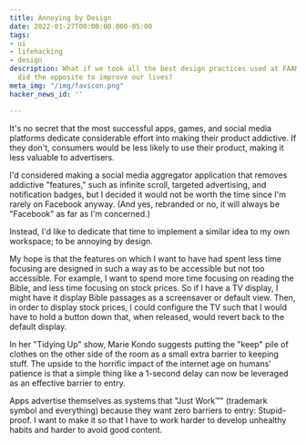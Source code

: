 ```yaml
---
title: Annoying by Design
date: 2022-01-27T00:00:00.000-05:00
tags:
- ui
- lifehacking
- design
description: What if we took all the best design practices used at FAANG and
  did the opposite to improve our lives?
meta_img: "/img/favicon.png"
hacker_news_id: ''

---
```


It's no secret that the most successful apps, games, and social media platforms
dedicate considerable effort into making their product addictive. If they
don't, consumers would be less likely to use their product, making it less
valuable to advertisers.

I'd considered making a social media aggregator application that removes
addictive "features," such as infinite scroll, targeted advertising, and
notification badges, but I decided it would not be worth the time since I'm
rarely on Facebook anyway. (And yes, rebranded or no, it will always be
"Facebook" as far as I'm concerned.)

Instead, I'd like to dedicate that time to implement a similar idea to my own
workspace; to be annoying by design.

My hope is that the features on which I want to have had spent less time
focusing are designed in such a way as to be accessible but not too accessible.
For example, I want to spend more time focusing on reading the Bible, and less
time focusing on stock prices. So if I have a TV display, I might have it
display Bible passages as a screensaver or default view. Then, in order to
display stock prices, I could configure the TV such that I would have to hold a
button down that, when released, would revert back to the default display.

In her "Tidying Up" show, Marie Kondo suggests putting the "keep" pile of
clothes on the other side of the room as a small extra barrier to keeping
stuff. The upside to the horrific impact of the internet age on humans'
patience is that a simple thing like a 1-second delay can now be leveraged as
an effective barrier to entry.

Apps advertise themselves as systems that "Just Work™" (trademark symbol and
everything) because they want zero barriers to entry: Stupid-proof. I want to
make it so that I have to work harder to develop unhealthy habits and harder to
avoid good content.

